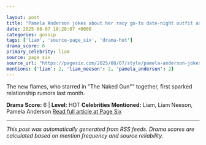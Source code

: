 ```yaml
---

layout: post
title: "Pamela Anderson jokes about her racy go-to date-night outfit as Liam Neeson romance heat up""
date: 2025-08-07 18:28:07 +0000
categories: gossip
tags: ['liam', 'source-page_six', 'drama-hot']
drama_score: 6
primary_celebrity: liam
source: page_six
source_url: "https://pagesix.com/2025/08/07/style/pamela-anderson-jokes-about-her-racy-go-to-date-night-outfit-amid-liam-neeson-romance/""
mentions: {'liam': 2, 'liam_neeson': 2, 'pamela_anderson': 2}
---
```


The new flames, who starred in "The Naked Gun"" together, first sparked relationship rumors last month.

**Drama Score:** 6 | **Level:** HOT **Celebrities Mentioned:** Liam, Liam Neeson, Pamela Anderson [Read full article at Page Six](https://pagesix.com/2025/08/07/style/pamela-anderson-jokes-about-her-racy-go-to-date-night-outfit-amid-liam-neeson-romance/)

---

*This post was automatically generated from RSS feeds. Drama scores are calculated based on mention frequency and source reliability.*